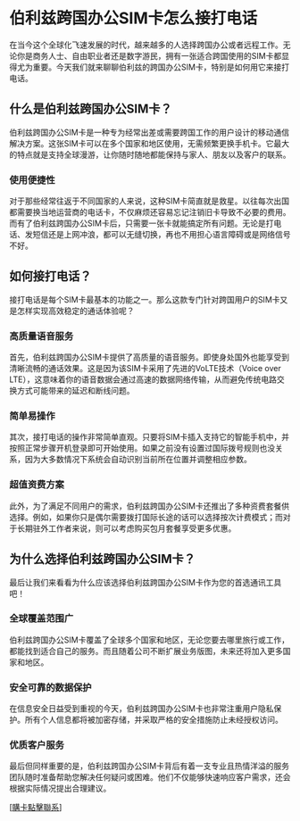 # 伯利兹跨国办公SIM卡怎么接打电话

在当今这个全球化飞速发展的时代，越来越多的人选择跨国办公或者远程工作。无论你是商务人士、自由职业者还是数字游民，拥有一张适合跨国使用的SIM卡都显得尤为重要。今天我们就来聊聊伯利兹的跨国办公SIM卡，特别是如何用它来接打电话。

## 什么是伯利兹跨国办公SIM卡？

伯利兹跨国办公SIM卡是一种专为经常出差或需要跨国工作的用户设计的移动通信解决方案。这张SIM卡可以在多个国家和地区使用，无需频繁更换手机卡。它最大的特点就是支持全球漫游，让你随时随地都能保持与家人、朋友以及客户的联系。

### 使用便捷性

对于那些经常往返于不同国家的人来说，这种SIM卡简直就是救星。以往每次出国都需要换当地运营商的电话卡，不仅麻烦还容易忘记注销旧卡导致不必要的费用。而有了伯利兹跨国办公SIM卡后，只需要一张卡就能搞定所有问题。无论是打电话、发短信还是上网冲浪，都可以无缝切换，再也不用担心语言障碍或是网络信号不好。

## 如何接打电话？

接打电话是每个SIM卡最基本的功能之一。那么这款专门针对跨国用户的SIM卡又是怎样实现高效稳定的通话体验呢？

### 高质量语音服务

首先，伯利兹跨国办公SIM卡提供了高质量的语音服务。即使身处国外也能享受到清晰流畅的通话效果。这是因为该SIM卡采用了先进的VoLTE技术（Voice over LTE），这意味着你的语音数据会通过高速的数据网络传输，从而避免传统电路交换方式可能带来的延迟和断线问题。

### 简单易操作

其次，接打电话的操作非常简单直观。只要将SIM卡插入支持它的智能手机中，并按照正常步骤开机登录即可开始使用。如果之前没有设置过国际拨号规则也没关系，因为大多数情况下系统会自动识别当前所在位置并调整相应参数。

### 超值资费方案

此外，为了满足不同用户的需求，伯利兹跨国办公SIM卡还推出了多种资费套餐供选择。例如，如果你只是偶尔需要拨打国际长途的话可以选择按次计费模式；而对于长期驻外工作者来说，则可以考虑购买包月套餐享受更多优惠。

## 为什么选择伯利兹跨国办公SIM卡？

最后让我们来看看为什么应该选择伯利兹跨国办公SIM卡作为您的首选通讯工具吧！

### 全球覆盖范围广

伯利兹跨国办公SIM卡覆盖了全球多个国家和地区，无论您要去哪里旅行或工作，都能找到适合自己的服务。而且随着公司不断扩展业务版图，未来还将加入更多国家和地区。

### 安全可靠的数据保护

在信息安全日益受到重视的今天，伯利兹跨国办公SIM卡也非常注重用户隐私保护。所有个人信息都将被加密存储，并采取严格的安全措施防止未经授权访问。

### 优质客户服务

最后但同样重要的是，伯利兹跨国办公SIM卡背后有着一支专业且热情洋溢的服务团队随时准备帮助您解决任何疑问或困难。他们不仅能够快速响应客户需求，还会根据实际情况提出合理建议。

[[購卡點擊聯系](https://t.me/s/esim1088)]